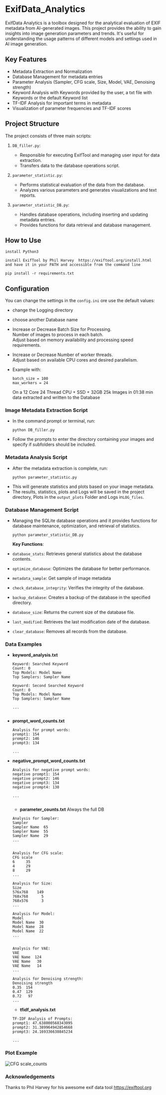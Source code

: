 # ExifData_Analytics

ExifData Analytics is a toolbox designed for the analytical evaluation of EXIF metadata from AI-generated images. This project provides the ability to gain insights into image generation parameters and trends. It's useful for understanding the usage patterns of different models and settings used in AI image generation.

## Key Features

- Metadata Extraction and Normalization
- Database Management for metadata entries
- Parameter Analysis (Sampler, CFG scale, Size, Model, VAE, Denoising strength)
- Keyword Analysis with Keywords provided by the user, a txt file with Keywords or the default Keyword list
- TF-IDF Analysis for important terms in metadata
- Visualization of parameter frequencies and TF-IDF scores
  

## Project Structure

The project consists of three main scripts:

1. `DB_filler.py`: 
   - Responsible for executing ExifTool and managing user input for data extraction.
   - Transfers data to the database operations script. 

2. `parameter_statistic.py`:
   - Performs statistical evaluation of the data from the database.
   - Analyzes various parameters and generates visualizations and text reports.

3. `parameter_statistic_DB.py`:
   - Handles database operations, including inserting and updating metadata entries.
   - Provides functions for data retrieval and database management.


## How to Use

```
install Python3
```
```
install ExifTool by Phil Harvey  https://exiftool.org/install.html  and have it in your PATH and accessible from the command line
```
```
pip install -r requirements.txt
```
## Configuration 

You can change the settings in the `config.ini` ore use the default values:
- change the Logging directory
  
- choose another Database name
  
- Increase or Decrease Batch Size for Processing. <br /> 
  Number of images to process in each batch.<br /> 
  Adjust based on memory availability and processing speed requirements.<br />
  
- Increase or Decrease Number of worker threads.<br /> 
  Adjust based on available CPU cores and desired parallelism. <br /> 

- Example with:
  ```
  batch_size = 100
  max_workers = 24
  ```
  On a 12 Core 24 Thread CPU + SSD + 32GB  25k Images in 01:38 min data extracted and written to the Database

  
 ### Image Metadata Extraction Script
   - In the command prompt or terminal, run:
     ```
     python DB_filler.py
     ```
   - Follow the prompts to enter the directory containing your images and specify if subfolders should be included.

 ### Metadata Analysis Script
   - After the metadata extraction is complete, run:
     ```
     python parameter_statistic.py
     ```
   - This will generate statistics and plots based on your image metadata.
   - The results, statistics, plots and Logs will be saved in the project directory, Plots in the `output_plots` Folder and Logs in`LOG_files`.

 ### Database Management Script
   - Managing the SQLite database operations and it provides functions for database maintenance, optimization, and retrieval of statistics.

     ```
     python parameter_statistic_DB.py
     ```
     **Key Functions**:
  
   - `database_stats`: Retrieves general statistics about the database contents.
   - `optimize_database`: Optimizes the database for better performance.
   - `metadata_sample`: Get sample of image metadata 
   - `check_database_integrity`: Verifies the integrity of the database.
   - `backup_database`: Creates a backup of the database in the specified directory.
   - `database_size`: Returns the current size of the database file.
   - `last_modified`: Retrieves the last modification date of the database.
   - `clear_database`: Removes all records from the database.

### Data Examples

  - **keyword_analysis.txt**
    ```
    Keyword: Searched Keyword
    Count: 0
    Top Models: Model Name
    Top Samplers: Sampler Name

    Keyword: Second Searched Keyword
    Count: 0
    Top Models: Model Name
    Top Samplers: Sampler Name
    
    ...
  
  - **prompt_word_counts.txt**
    ```
    Analysis for prompt words:
    prompt1: 154
    prompt2: 146
    prompt3: 134

    ...    
    
    ```
  - **negative_prompt_word_counts.txt**
    ```
    Analysis for negative prompt words:
    negative prompt1: 154
    negative prompt2: 146
    negative prompt3: 134
    negative prompt4: 130
    
    ...
   
    ```
    - **parameter_counts.txt**
        Always the full DB  
    ```
    Analysis for Sampler:
    Sampler
    Sampler Name  65
    Sampler Name  55
    Sampler Name  29
    ...


    Analysis for CFG scale:
    CFG scale
    6     35
    4     29
    8     29
    ...

    Analysis for Size:
    Size
    576x768    149
    768x768      5
    768x576      3
    ...

    Analysis for Model:
    Model
    Model Name  30
    Model Name  28
    Model Name  22
    ...
    

    Analysis for VAE:
    VAE
    VAE Name  124
    VAE Name   30
    VAE Name   14
    ...

    Analysis for Denoising strength:
    Denoising strength
    0.35  154
    0.47  129
    0.72   97
    ...
    ```
    
     - **tfidf_analysis.txt**
    ```
    TF-IDF Analysis of Prompts:
    prompt1: 47.638000568343095
    prompt2: 31.389964942854668
    prompt3: 24.169336638845234
        
    ...
    ```
### Plot Example

![CFG scale_counts](https://github.com/Confuzu/ExifData_Analytics/assets/133601702/0fd8bad7-ce1a-4398-9f4c-9579988ed9aa)

    

### Acknowledgements
  Thanks to Phil Harvey for his awesome exif data tool https://exiftool.org

    
